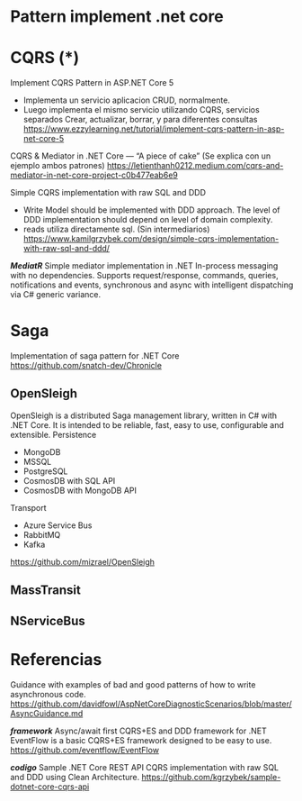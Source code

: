 # Pattern implement .net core

# CQRS (*)


Implement CQRS Pattern in ASP.NET Core 5
- Implementa un servicio aplicacion CRUD, normalmente. 
- Luego implementa el mismo servicio utilizando CQRS, servicios separados Crear, actualizar, borrar, y para diferentes consultas
https://www.ezzylearning.net/tutorial/implement-cqrs-pattern-in-asp-net-core-5

CQRS & Mediator in .NET Core — “A piece of cake”
(Se explica con un ejemplo ambos patrones)
https://letienthanh0212.medium.com/cqrs-and-mediator-in-net-core-project-c0b477eab6e9




Simple CQRS implementation with raw SQL and DDD
- Write Model should be implemented with DDD approach. The level of DDD implementation should depend on level of domain complexity.
- reads utiliza directamente sql. (Sin intermediarios)
https://www.kamilgrzybek.com/design/simple-cqrs-implementation-with-raw-sql-and-ddd/


***MediatR***
Simple mediator implementation in .NET
In-process messaging with no dependencies.
Supports request/response, commands, queries, notifications and events, synchronous and async with intelligent dispatching via C# generic variance.



# Saga

Implementation of saga pattern for .NET Core  
https://github.com/snatch-dev/Chronicle 


## OpenSleigh 

OpenSleigh is a distributed Saga management library, written in C# with .NET Core. It is intended to be reliable, fast, easy to use, configurable and extensible.
Persistence

-    MongoDB
-    MSSQL
-    PostgreSQL
-    CosmosDB with SQL API
-    CosmosDB with MongoDB API

Transport

-    Azure Service Bus
-    RabbitMQ
-    Kafka

https://github.com/mizrael/OpenSleigh


## MassTransit 

## NServiceBus

# Referencias

Guidance with examples of bad and good patterns of how to write asynchronous code.
https://github.com/davidfowl/AspNetCoreDiagnosticScenarios/blob/master/AsyncGuidance.md



***framework***
Async/await first CQRS+ES and DDD framework for .NET 
EventFlow is a basic CQRS+ES framework designed to be easy to use.
https://github.com/eventflow/EventFlow


***codigo***
 Sample .NET Core REST API CQRS implementation with raw SQL and DDD using Clean Architecture. 
https://github.com/kgrzybek/sample-dotnet-core-cqrs-api